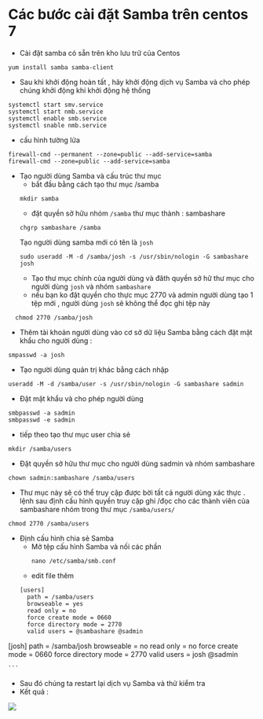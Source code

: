 # Các bước cài đặt Samba trên centos 7
- Cài đặt samba có sẵn trên kho lưu trữ của Centos 
```
yum install samba samba-client
```
- Sau khi khởi động hoàn tất , hãy khởi động dịch vụ Samba và cho phép chúng khởi động khi khởi động hệ thống 
``` 
systemctl start smv.service
systemctl start nmb.service 
systemctl enable smb.service
systemctl snable nmb.service

```
- cấu hình tường lửa 
```
firewall-cmd --permanent --zone=public --add-service=samba
firewall-cmd --zone=public --add-service=samba
```
- Tạo người dùng Samba và cấu trúc thư mục 
  - bắt đầu bằng cách tạo thư mục /samba
  ```
  mkdir samba
  ```
  - đặt quyền sở hữu nhóm `/samba` thư mục thành : sambashare
  ```
  chgrp sambashare /samba
  ```
  Tạo người dùng samba mới có tên là `josh`
  ```
  sudo useradd -M -d /samba/josh -s /usr/sbin/nologin -G sambashare josh
  ```
  - Tạo thư mục chính của người dùng và đăth quyền sở hữ thư mục cho người dùng `josh` và nhóm `sambashare`
  - nếu bạn ko đặt quyền cho thực mục 2770 và admin người dùng tạo 1 tệp mới , người dùng `josh` sẽ không thể đọc ghi tệp này 

```
  chmod 2770 /samba/josh
```
- Thêm tài khoản người dùng vào cơ sở dữ liệu Samba bằng cách đặt mật khẩu cho người dùng : 

```
smpasswd -a josh
```


- Tạo người dùng quản trị khác bằng cách nhập 

```
useradd -M -d /samba/user -s /usr/sbin/nologin -G sambashare sadmin
```
- Đặt mật khẩu và cho phép người dùng 
```
smbpasswd -a sadmin
smbpasswd -e sadmin
```
- tiếp theo tạo thư mục user chia sẻ 
```
mkdir /samba/users
```
- Đặt quyền sở hữu thư mục cho người dùng sadmin và nhóm sambashare
```
chown sadmin:sambashare /samba/users
```
- Thư mục này sẽ có thể truy cập được bời tất cả người dùng xác thực . lệnh sau định cấu hình quyền truy cập ghi /đọc cho các thành viên của sambashare nhóm trong thư mục `/samba/users/`
```
chmod 2770 /samba/users
```
- Định cấu hình chia sẻ Samba
  - Mở tệp cấu hình Samba và nối các phần 
    ```
    nano /etc/samba/smb.conf
    ```
  - edit file thêm 
  ```
  [users]
    path = /samba/users
    browseable = yes
    read only = no
    force create mode = 0660
    force directory mode = 2770
    valid users = @sambashare @sadmin

[josh]
    path = /samba/josh
    browseable = no
    read only = no
    force create mode = 0660
    force directory mode = 2770
    valid users = josh @sadmin

    ```
- Sau đó chúng ta restart lại dịch vụ Samba và thử kiểm tra 
- Kết quả : 

<img src="/SAMBA Server/1.jpg">

